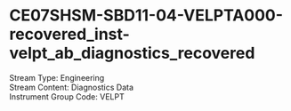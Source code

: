 # CE07SHSM-SBD11-04-VELPTA000-recovered_inst-velpt_ab_diagnostics_recovered

Stream Type: Engineering<br>
Stream Content: Diagnostics Data<br>
Instrument Group Code: VELPT<br>
